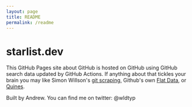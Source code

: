 ```yaml
---
layout: page
title: README
permalink: /readme
---
```


# starlist.dev

This GitHub Pages site about GitHub is hosted on GitHub using GitHub search data updated by GitHub Actions. If anything about that tickles your brain you may like Simon Willson's [git scraping](https://simonwillison.net/2020/Oct/9/git-scraping/), Github's own [Flat Data](https://octo.github.com/projects/flat-data), or [Quines](https://en.wikipedia.org/wiki/Quine_(computing)). 

Built by Andrew. You can find me on twitter: @wldtyp 